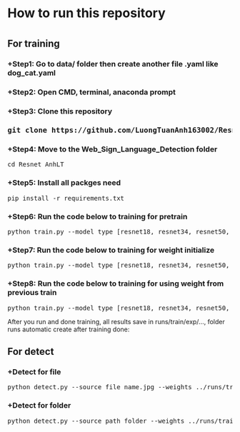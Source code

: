 <h1>How to run this repository<h1>
  <h2>For training</h2>
  <h3>+Step1: Go to data/ folder then create another file .yaml like dog_cat.yaml</h3>
  <h3>+Step2: Open CMD, terminal, anaconda prompt</h3>
  <h3>+Step3: Clone this repository<h3>
  <pre>git clone https://github.com/LuongTuanAnh163002/Resnet_AnhLT.git</pre>
  <h3>+Step4: Move to the Web_Sign_Language_Detection folder</h3>
  <pre>cd Resnet_AnhLT</pre>
  <h3>+Step5: Install all packges need</h3>
  <pre>pip install -r requirements.txt</pre>
  <h3>+Step6: Run the code below to training for pretrain</h3>
  <pre>python train.py --model_type [resnet18, resnet34, resnet50, resnet101, resnet152] --pretrained --freeze --data file_name.yaml --epochs 50 --device 0</pre>
  <h3>+Step7: Run the code below to training for weight initialize</h3>
  <pre>python train.py --model_type [resnet18, resnet34, resnet50, resnet101, resnet152] --data file_name.yaml --epochs 50 --device 0</pre>
  <h3>+Step8: Run the code below to training for using weight from previous train</h3>
  <pre>python train.py --model_type [resnet18, resnet34, resnet50, resnet101, resnet152] --weight_init [file_name.pt, file_name.pth] --data file_name.yaml --epochs 50 --device 0</pre>
  <p>After you run and done training, all results save in runs/train/exp/..., folder runs automatic create after training done:</p>

  <h2>For detect</h2>
  <h3>+Detect for file</h3>
  <pre>python detect.py --source file_name.jpg --weights ../runs/train/../weights/__.pth --device 0</pre>
  <h3>+Detect for folder</h3>
  <pre>python detect.py --source path_folder --weights ../runs/train/../weights/__.pth --device 0</pre>
